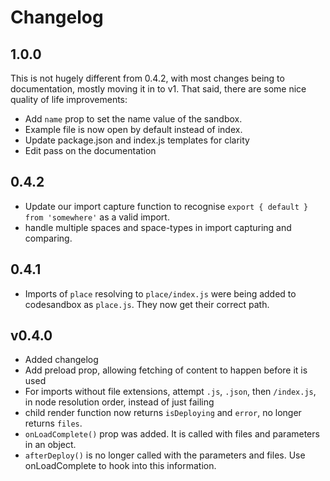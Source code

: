 # Changelog

## 1.0.0

This is not hugely different from 0.4.2, with most changes being to documentation, mostly moving it in to v1. That said, there are some nice quality of life improvements:

* Add `name` prop to set the name value of the sandbox.
* Example file is now open by default instead of index.
* Update package.json and index.js templates for clarity
* Edit pass on the documentation

## 0.4.2

* Update our import capture function to recognise `export { default } from 'somewhere'` as a valid import.
* handle multiple spaces and space-types in import capturing and comparing.

## 0.4.1

* Imports of `place` resolving to `place/index.js` were being added to codesandbox as `place.js`. They now get their correct path.

## v0.4.0

* Added changelog
* Add preload prop, allowing fetching of content to happen before it is used
* For imports without file extensions, attempt `.js`, `.json`, then `/index.js`, in node resolution order, instead of just failing
* child render function now returns `isDeploying` and `error`, no longer returns `files`.
* `onLoadComplete()` prop was added. It is called with files and parameters in an object.
* `afterDeploy()` is no longer called with the parameters and files. Use onLoadComplete to hook into this information.
